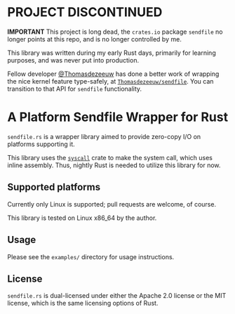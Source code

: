 # PROJECT DISCONTINUED

**IMPORTANT** This project is long dead, the `crates.io` package `sendfile` no
longer points at this repo, and is no longer controlled by me.

This library was written during my early Rust days, primarily for learning
purposes, and was never put into production.

Fellow developer [@Thomasdezeeuw](https://github.com/Thomasdezeeuw) has done a
better work of wrapping the nice kernel feature type-safely, at
[`Thomasdezeeuw/sendfile`](https://github.com/Thomasdezeeuw/sendfile).
You can transition to that API for `sendfile` functionality.


# A Platform Sendfile Wrapper for Rust

`sendfile.rs` is a wrapper library aimed to provide zero-copy I/O on platforms supporting it.

This library uses the [`syscall`][syscall-crate] crate to make the system call, which uses inline assembly. Thus, nightly Rust is needed to utilize this library for now.

[syscall-crate]: https://github.com/kmcallister/syscall.rs


## Supported platforms

Currently only Linux is supported; pull requests are welcome, of course.

This library is tested on Linux x86\_64 by the author.


## Usage

Please see the `examples/` directory for usage instructions.


## License

`sendfile.rs` is dual-licensed under either the Apache 2.0 license or the MIT license, which is the same licensing options of Rust.
